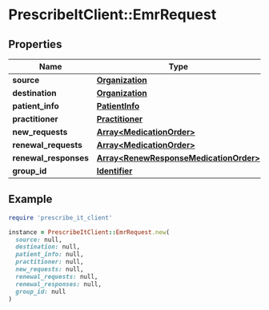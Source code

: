 # PrescribeItClient::EmrRequest

## Properties

| Name | Type | Description | Notes |
| ---- | ---- | ----------- | ----- |
| **source** | [**Organization**](Organization.md) |  |  |
| **destination** | [**Organization**](Organization.md) |  |  |
| **patient_info** | [**PatientInfo**](PatientInfo.md) |  |  |
| **practitioner** | [**Practitioner**](Practitioner.md) |  |  |
| **new_requests** | [**Array&lt;MedicationOrder&gt;**](MedicationOrder.md) |  | [optional] |
| **renewal_requests** | [**Array&lt;MedicationOrder&gt;**](MedicationOrder.md) |  | [optional] |
| **renewal_responses** | [**Array&lt;RenewResponseMedicationOrder&gt;**](RenewResponseMedicationOrder.md) |  | [optional] |
| **group_id** | [**Identifier**](Identifier.md) |  | [optional] |

## Example

```ruby
require 'prescribe_it_client'

instance = PrescribeItClient::EmrRequest.new(
  source: null,
  destination: null,
  patient_info: null,
  practitioner: null,
  new_requests: null,
  renewal_requests: null,
  renewal_responses: null,
  group_id: null
)
```

